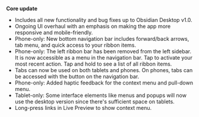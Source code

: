 **Core update**
- Includes all new functionality and bug fixes up to Obsidian Desktop v1.0.
- Ongoing UI overhaul with an emphasis on making the app more responsive and mobile-friendly.
- Phone-only: New bottom navigation bar includes forward/back arrows, tab menu, and quick access to your ribbon items.
- Phone-only: The left ribbon bar has been removed from the left sidebar. It is now accessible as a menu in the navigation bar. Tap to activate your most recent action. Tap and hold to see a list of all ribbon items.
- Tabs can now be used on both tablets and phones. On phones, tabs can be accessed with the button on the navigation bar.
- Phone-only: Added haptic feedback for the context menu and pull-down menu.
- Tablet-only: Some interface elements like menus and popups will now use the desktop version since there's sufficient space on tablets.
- Long-press links in Live Preview to show context menu.
